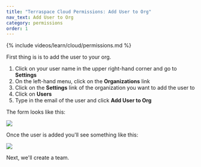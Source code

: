 ```yaml
---
title: "Terraspace Cloud Permissions: Add User to Org"
nav_text: Add User to Org
category: permissions
order: 1
---
```


{% include videos/learn/cloud/permissions.md %}

First thing is is to add the user to your org.

1. Click on your user name in the upper right-hand corner and go to **Settings**
2. On the left-hand menu, click on the **Organizations** link
3. Click on the **Settings** link of the organization you want to add the user to
4. Click on **Users**
5. Type in the email of the user and click **Add User to Org**

The form looks like this:

![](https://img.boltops.com/images/terraspace/cloud/permissions/add-user-to-org.png)

Once the user is added you'll see something like this:

![](https://img.boltops.com/images/terraspace/cloud/permissions/add-user-to-org-added.png)

Next, we'll create a team.